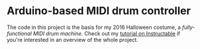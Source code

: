 # Arduino-based MIDI drum controller

The code in this project is the basis for my 2016 Halloween costume, a *fully-functional MIDI drum machine*. Check out my [tutorial on Instructable](http://www.instructables.com/id/Functional-MIDI-Drum-Machine-Costume/ "John's Instructables tutorial") if you're interested in an overview of the whole project.

